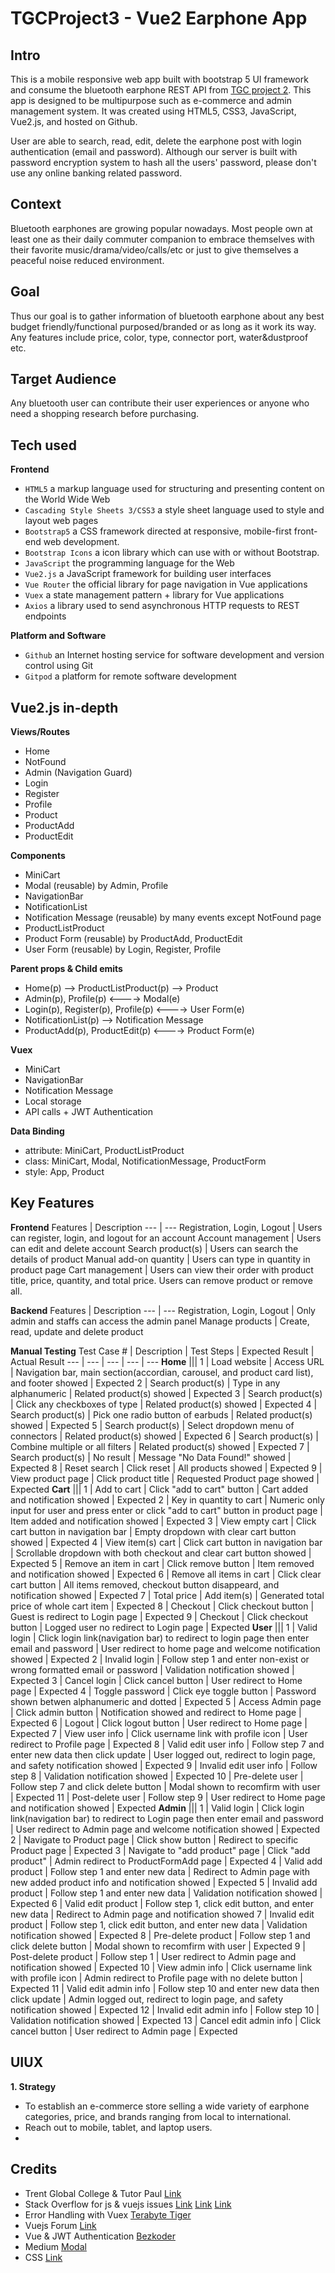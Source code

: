 # TGCProject3 - Vue2 Earphone App

## Intro
This is a mobile responsive web app built with bootstrap 5 UI framework and consume the bluetooth earphone REST API from [TGC project 2](https://github.com/dkdq/p2-product-reviews-rest-api "https://github.com/dkdq/p2-product-reviews-rest-api"). This app is designed to be multipurpose such as e-commerce and admin management system. It was created using HTML5, CSS3, JavaScript, Vue2.js, and hosted on Github.

User are able to search, read, edit, delete the earphone post with login authentication (email and password). Although our server is built with password encryption system to hash all the users' password, please don't use any online banking related password. 

## Context
Bluetooth earphones are growing popular nowadays. Most people own at least one as their daily commuter companion to embrace themselves with their favorite music/drama/video/calls/etc or just to give themselves a peaceful noise reduced environment.

## Goal
Thus our goal is to gather information of bluetooth earphone about any best budget friendly/functional purposed/branded or as long as it work its way. Any features include price, color, type, connector port, water&dustproof etc.

## Target Audience
Any bluetooth user can contribute their user experiences or anyone who need a shopping research before purchasing. 

## Tech used
**Frontend**
- `HTML5` a markup language used for structuring and presenting content on the World Wide Web
- `Cascading Style Sheets 3/CSS3` a style sheet language used to style and layout web pages
- `Bootstrap5` a CSS framework directed at responsive, mobile-first front-end web development.
- `Bootstrap Icons` a icon library which can use with or without Bootstrap.
- `JavaScript` the programming language for the Web
- `Vue2.js` a JavaScript framework for building user interfaces
- `Vue Router` the official library for page navigation in Vue applications
- `Vuex` a state management pattern + library for Vue applications
- `Axios` a library used to send asynchronous HTTP requests to REST endpoints

**Platform and Software**
- `Github` an Internet hosting service for software development and version control using Git
- `Gitpod` a platform for remote software development

## Vue2.js in-depth
**Views/Routes**
- Home
- NotFound
- Admin (Navigation Guard)
- Login
- Register
- Profile
- Product
- ProductAdd
- ProductEdit

**Components**
- MiniCart
- Modal (reusable) by Admin, Profile
- NavigationBar
- NotificationList
- Notification Message (reusable) by many events except NotFound page
- ProductListProduct
- Product Form (reusable) by ProductAdd, ProductEdit
- User Form (reusable) by Login, Register, Profile

**Parent props & Child emits**
- Home(p) --> ProductListProduct(p) --> Product
- Admin(p), Profile(p) <----> Modal(e)
- Login(p), Register(p), Profile(p) <----> User Form(e)
- NotificationList(p) --> Notification Message
- ProductAdd(p), ProductEdit(p) <----> Product Form(e)

**Vuex**
- MiniCart
- NavigationBar
- Notification Message
- Local storage
- API calls + JWT Authentication

**Data Binding**
- attribute: MiniCart, ProductListProduct
- class: MiniCart, Modal, NotificationMessage, ProductForm
- style: App, Product

## Key Features
**Frontend**
Features | Description
 --- | --- 
Registration, Login, Logout |  Users can register, login, and logout for an account
Account management | Users can edit and delete account
Search product(s) | Users can search the details of product
Manual add-on quantity | Users can type in quantity in product page
Cart management | Users can view their order with product title, price, quantity, and total price. Users can remove product or remove all.

**Backend**
Features | Description
 --- | --- 
Registration, Login, Logout |  Only admin and staffs can access the admin panel
Manage products | Create, read, update and delete product

**Manual Testing**
Test Case # | Description | Test Steps | Expected Result | Actual Result
 --- | --- | --- | --- | ---
**Home** |||
1 | Load website | Access URL | Navigation bar, main section(accordian, carousel, and product card list), and footer showed | Expected
2 | Search product(s) | Type in any alphanumeric | Related product(s) showed | Expected
3 | Search product(s) | Click any checkboxes of type | Related product(s) showed | Expected
4 | Search product(s) | Pick one radio button of earbuds | Related product(s) showed | Expected
5 | Search product(s) | Select dropdown menu of connectors | Related product(s) showed | Expected
6 | Search product(s) | Combine multiple or all filters | Related product(s) showed | Expected
7 | Search product(s) | No result | Message "No Data Found!" showed | Expected
8 | Reset search | Click reset | All products showed | Expected
9 | View product page | Click product title | Requested Product page showed | Expected
**Cart** |||
1 | Add to cart | Click "add to cart" button | Cart added and notification showed | Expected
2 | Key in quantity to cart | Numeric only input for user and press enter or click "add to cart" button in product page | Item added and notification showed | Expected
3 | View empty cart | Click cart button in navigation bar | Empty dropdown with clear cart button showed | Expected
4 | View item(s) cart | Click cart button in navigation bar | Scrollable dropdown with both checkout and clear cart button showed | Expected
5 | Remove an item in cart | Click remove button | Item removed and notification showed | Expected
6 | Remove all items in cart | Click clear cart button | All items removed, checkout button disappeard, and notification showed | Expected
7 | Total price | Add item(s) | Generated total price of whole cart item | Expected
8 | Checkout | Click checkout button | Guest is redirect to Login page | Expected
9 | Checkout | Click checkout button | Logged user no redirect to Login page | Expected
**User** ||| 
1 | Valid login | Click login link(navigation bar) to redirect to login page then enter email and password | User redirect to home page and welcome notification showed | Expected
2 | Invalid login | Follow step 1 and enter non-exist or wrong formatted email or password | Validation notification showed | Expected
3 | Cancel login | Click cancel button | User redirect to Home page | Expected
4 | Toggle password | Click eye toggle button | Password shown betwen alphanumeric and dotted | Expected
5 | Access Admin page | Click admin button | Notification showed and redirect to Home page | Expected
6 | Logout | Click logout button | User redirect to Home page | Expected
7 | View user info | Click username link with profile icon | User redirect to Profile page | Expected
8 | Valid edit user info | Follow step 7 and enter new data then click update | User logged out, redirect to login page, and safety notification showed | Expected
9 | Invalid edit user info | Follow step 8 | Validation notification showed | Expected
10 | Pre-delete user | Follow step 7 and click delete button | Modal shown to recomfirm with user | Expected
11 | Post-delete user | Follow step 9 | User redirect to Home page and notification showed | Expected
**Admin** |||
1 | Valid login | Click login link(navigation bar) to redirect to Login page then enter email and password | User redirect to Admin page and welcome notification showed | Expected
2 | Navigate to Product page | Click show button | Redirect to specific Product page | Expected
3 | Navigate to "add product" page | Click "add product" | Admin redirect to ProductFormAdd page | Expected
4 | Valid add product | Follow step 1 and enter new data | Redirect to Admin page with new added product info and notification showed | Expected
5 | Invalid add product | Follow step 1 and enter new data | Validation notification showed | Expected
6 | Valid edit product | Follow step 1, click edit button, and enter new data | Redirect to Admin page and notification showed
7 | Invalid edit product | Follow step 1, click edit button, and enter new data | Validation notification showed | Expected
8 | Pre-delete product | Follow step 1 and click delete button | Modal shown to recomfirm with user | Expected
9 | Post-delete product | Follow step 1 | User redirect to Admin page and notification showed | Expected
10 | View admin info | Click username link with profile icon | Admin redirect to Profile page with no delete button | Expected
11 | Valid edit admin info | Follow step 10 and enter new data then click update | Admin logged out, redirect to login page, and safety notification showed | Expected
12 | Invalid edit admin info | Follow step 10 | Validation notification showed | Expected
13 | Cancel edit admin info | Click cancel button | User redirect to Admin page | Expected

## UIUX
**1. Strategy**
- To establish an e-commerce store selling a wide variety of earphone categories, price, and brands ranging from local to international.
- Reach out to mobile, tablet, and laptop users.
- 

## Credits
- Trent Global College & Tutor Paul [Link](https://www.trentglobal.edu.sg/diplomainsoftwaredevelopment/)
- Stack Overflow for js & vuejs issues [Link](https://stackoverflow.com/questions/45264923/how-to-return-boolean-and-not-string-when-using-select) [Link](https://stackoverflow.com/questions/46967096/using-multiple-filters-in-v-for-directive-in-vue-2-0) [Link](https://stackoverflow.com/questions/57680426/vuejs-ternary-operator-conditional-not-working-in-v-bind-style)
- Error Handling with Vuex [Terabyte Tiger](https://terabytetiger.com/lessons/error-handling-in-vue-with-vuex)
- Vuejs Forum [Link](https://forum.vuejs.org/t/vuex-brief-display-of-previous-data-before-loading-new-data/22090)
- Vue & JWT Authentication [Bezkoder](https://www.bezkoder.com/jwt-vue-vuex-authentication/)
- Medium [Modal](https://medium.com/js-dojo/how-to-build-a-reusable-vuejs-modal-component-fc8d7f3b4735)
- CSS [Link](https://www.cssmine.com/blog/2020-02-12-css-object-fit-and-object-position-properties-crop-images-embedded-in-html)